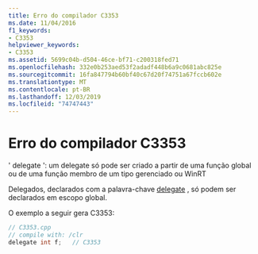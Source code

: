 ```yaml
---
title: Erro do compilador C3353
ms.date: 11/04/2016
f1_keywords:
- C3353
helpviewer_keywords:
- C3353
ms.assetid: 5699c04b-d504-46ce-bf71-c200318fed71
ms.openlocfilehash: 332e0b253aed53f2adadf448b6a9c0681abc825e
ms.sourcegitcommit: 16fa847794b60bf40c67d20f74751a67fccb602e
ms.translationtype: MT
ms.contentlocale: pt-BR
ms.lasthandoff: 12/03/2019
ms.locfileid: "74747443"
---
```

# <a name="compiler-error-c3353"></a>Erro do compilador C3353

' delegate ': um delegate só pode ser criado a partir de uma função global ou de uma função membro de um tipo gerenciado ou WinRT

Delegados, declarados com a palavra-chave [delegate](../../extensions/delegate-cpp-component-extensions.md) , só podem ser declarados em escopo global.

O exemplo a seguir gera C3353:

```cpp
// C3353.cpp
// compile with: /clr
delegate int f;   // C3353
```
